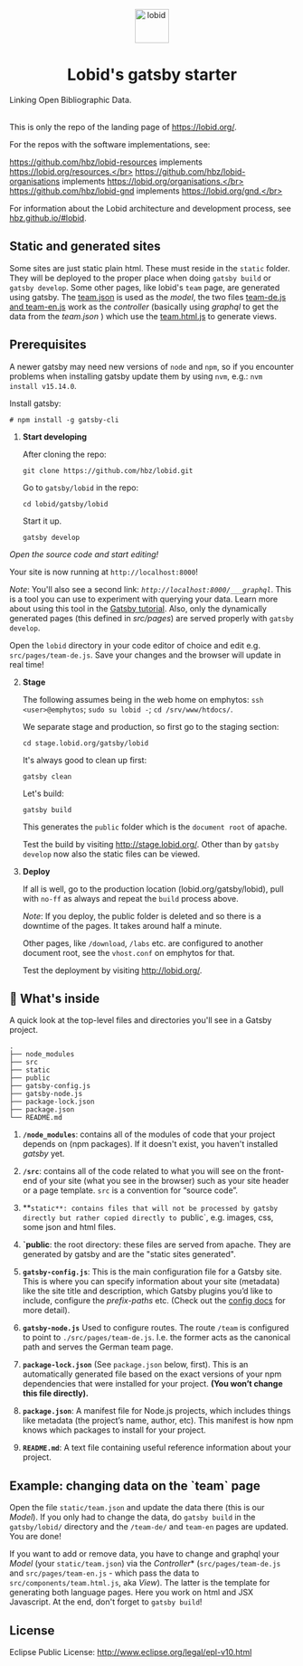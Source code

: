 <p align="center">
  <a href="https://www.lobid.org/">
    <img alt="lobid" src="https://lobid.org/images/lobid.png" width="60" />
  </a>
</p>
<h1 align="center">
  Lobid's gatsby starter
</h1>
Linking Open Bibliographic Data. </br></br>

This is only the repo of the landing page of https://lobid.org/.

For the repos with the software implementations, see:

https://github.com/hbz/lobid-resources implements https://lobid.org/resources.</br>
https://github.com/hbz/lobid-organisations implements https://lobid.org/organisations.</br>
https://github.com/hbz/lobid-gnd implements https://lobid.org/gnd.</br>

For information about the Lobid architecture and development process, see [hbz.github.io/#lobid](https://hbz.github.io/#lobid).

<h2> Static and generated sites </h2>

Some sites are just static plain html. These must reside in the `static` folder. They will be deployed to the proper place when doing `gatsby build` or `gatsby develop`.
Some other pages, like lobid's `team` page, are generated using gatsby. The [team.json](https://github.com/hbz/lobid/tree/master/gatsby/lobid/static/team.json) is used as the _model_, the two files [team-de.js and team-en.js](https:/github.com/hbz/lobid/tree/master/gatsby/lobid/src/pages/) work as the _controller_ (basically using _graphql_ to get the data from the _team.json_ ) which use the
[team.html.js](https:/github.com/hbz/lobid/tree/master/gatsby/lobid/src/components/team.html.js) to generate views.

## Prerequisites

A newer gatsby may need new versions of `node` and `npm`, so
if you encounter problems when installing gatsby update them by
using `nvm`, e.g.:
`nvm install v15.14.0`.

Install gatsby:
```shell
# npm install -g gatsby-cli
```

1. **Start developing**
   
   After cloning the repo:
   
   ```shell
   git clone https://github.com/hbz/lobid.git
   ```
   
   Go to `gatsby/lobid` in the repo:
   
   ```shell
   cd lobid/gatsby/lobid
   ```
   
   Start it up.

   ```shell
   gatsby develop
   ```

 *Open the source code and start editing!*

   Your site is now running at `http://localhost:8000`!

   *Note*: You'll also see a second link: _`http://localhost:8000/___graphql`_. This is a tool you can use to experiment with querying your data. Learn more about using this tool in the [Gatsby tutorial](https://www.gatsbyjs.org/tutorial/part-five/#introducing-graphiql).
   Also, only the dynamically generated pages (this defined in _src/pages_) are served properly with `gatsby develop`.

   Open the `lobid` directory in your code editor of choice and edit e.g. `src/pages/team-de.js`. Save your changes and the browser will update in real time!

2. **Stage**

   The following assumes being in the web home on emphytos: `ssh <user>@emphytos`; `sudo su lobid -`; `cd /srv/www/htdocs/`.

   We separate stage and production, so first go to the staging section:
   ```shell
   cd stage.lobid.org/gatsby/lobid
   ```
   
   It's always good to clean up first:
   ```shell
   gatsby clean
   ```
   Let's build:
   ```shell
   gatsby build
   ```

   This generates the `public` folder which is the `document root` of apache.

   Test the build by visiting http://stage.lobid.org/. Other than by `gatsby develop` now also the static files can be viewed.

3. **Deploy**

   If all is well, go to the production location (lobid.org/gatsby/lobid), pull with `no-ff` as always and repeat the `build` process above.

   *Note*: 
   If you deploy, the public folder is deleted and so there is a downtime of the pages. It takes around half a minute.

   Other pages, like `/download`, `/labs` etc. are configured to another document root, see the `vhost.conf` on emphytos for that.
   
   Test the deployment by visiting http://lobid.org/.

## 🧐 What's inside

A quick look at the top-level files and directories you'll see in a Gatsby project.

    .
    ├── node_modules
    ├── src
    ├── static
    ├── public
    ├── gatsby-config.js
    ├── gatsby-node.js
    ├── package-lock.json
    ├── package.json
    └── README.md

1. **`/node_modules`**: contains all of the modules of code that your project depends on (npm packages). If it doesn't exist, you haven't installed _gatsby_ yet.

2. **`/src`**: contains all of the code related to what you will see on the front-end of your site (what you see in the browser) such as your site header or a page template. `src` is a convention for “source code”.

3. **`static**: contains files that will not be processed by gatsby directly but rather copied directly to `public`, e.g. images, css, some json and html files.

4. **`public**: the root directory: these files are served from apache. They are generated by gatsby and are the "static sites generated".

5. **`gatsby-config.js`**: This is the main configuration file for a Gatsby site. This is where you can specify information about your site (metadata) like the site title and description, which Gatsby plugins you’d like to include, configure the _prefix-paths_ etc. (Check out the [config docs](https://www.gatsbyjs.org/docs/gatsby-config/) for more detail).

6. **`gatsby-node.js`** Used to configure routes. The route `/team` is configured to point to `./src/pages/team-de.js`. I.e. the former acts as the canonical path and serves the German team page.

7. **`package-lock.json`** (See `package.json` below, first). This is an automatically generated file based on the exact versions of your npm dependencies that were installed for your project. **(You won’t change this file directly).**

8. **`package.json`**: A manifest file for Node.js projects, which includes things like metadata (the project’s name, author, etc). This manifest is how npm knows which packages to install for your project.

9. **`README.md`**: A text file containing useful reference information about your project.

<h2> Example: changing data on the `team` page </h2>
  
  Open the file `static/team.json` and update the data there (this is our *Model*).
  If you only had to change the data, do `gatsby build` in the `gatsby/lobid/` directory and the `/team-de/` and `team-en` pages are updated. You are done!
  
  If you want to add or remove data, you have to change and graphql your *Model* (your `static/team.json`) via the *Controller** (`src/pages/team-de.js` and `src/pages/team-en.js` - which pass the data to `src/components/team.html.js`, aka *View*). The latter is the template for generating both language pages. Here you work on html and JSX Javascript. At the end, don't forget to `gatsby build`!


<h2>  License </h2>

Eclipse Public License: http://www.eclipse.org/legal/epl-v10.html
 
